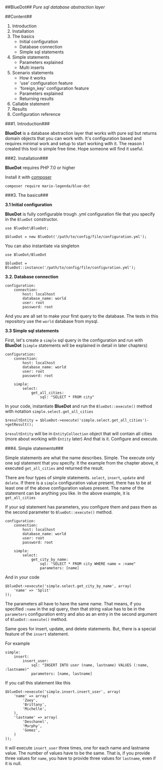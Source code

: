 ##BlueDot##
*Pure sql database abstraction layer*

##Content##

1. Introduction
2. Installation
3. The basics
    * Initial configuration
    * Database connection
    * Simple sql statements
4. Simple statements
    * Parameters explained
    * Multi inserts
5. Scenario statements
    * How it works
    * 'use' configuration feature
    * 'foreign_key' configuration feature
    * Parameters explained
    * Returning results
6. Callable statement
7. Results
8. Configuration reference

###1. Introduction###

**BlueDot** is a database abstraction layer that works with pure sql but returns domain objects that you can work with. It's configuration based and requires minimal work and setup to start working with it. The reason I created this tool is simple free time. Hope someone will find it useful.

###2. Installation###

**BlueDot** requires PHP 7.0 or higher

Install it with [composer](https://getcomposer.org/)

    composer require mario-legenda/blue-dot
    
###3. The basics###

**3.1 Initial configuration**

**BlueDot** is fully configurable trough .yml configuration file that you specify in the ```BlueDot``` constructor. 

    use BlueDot\BlueDot;
    
    $blueDot = new BlueDot('/path/to/config/file/configuration.yml');
    
You can also instantiate via singleton

    use BlueDot/BlueDot
    
    $blueDot = BlueDot::instance('/path/to/config/file/configuration.yml');
    
**3.2. Database connection**

    configuration:
        connection:
            host: localhost
            database_name: world
            user: root
            password: root
            
And you are all set to make your first query to the database. The tests in this repository use the ```world``` database from mysql.

**3.3 Simple sql statements**

First, let's create a ```simple``` sql query in the configuration and run with **BlueDot** (```simple``` statements will be explained in detail in later chapters)

    configuration:
        connection:
            host: localhost
            database_name: world
            user: root
            password: root
            
        simple:
            select:
                get_all_cities:
                    sql: "SELECT * FROM city"
                
In your code, instantiate **BlueDot** and run the ```BlueDot::execute()``` method with notation ```simple.select.get_all_cities```

    $resultEntity = $blueDot->execute('simple.select.get_all_cities')->getResult();
    
```$resultEntity``` will be in ```EntityCollection``` object that will contain all cities (more about working with ```Entity``` later)
And that is it. Configure and execute.

###4. Simple statements###

Simple statements are what the name describes. Simple. The execute only one sql statement that you specify. It the example from
the chapter above, it executed ```get_all_cities``` and returned the result.

There are four types of simple statements. ```select```, ```insert```, ```update``` and ```delete```. If there is a ```simple```
configuration value present, there has to be at least one of the above configuration values present. The name of the statement can
be anything you like. In the above example, it is ```get_all_cities```

If your sql statement has parameters, you configure them and pass them as the second parameter to ```BlueDot::execute()``` method.

    configuration:
        connection:
            host: localhost
            database_name: world
            user: root
            password: root
            
        simple:
            select:
                get_city_by_name:
                    sql: "SELECT * FROM city WHERE name = :name"
                    parameters: [name]
                    
And in your code

    $blueDot->execute('simple.select.get_city_by_name', array(
        'name' => 'Split'
    ));
                  
The parameters all have to have the same name. That means, if you specified ```:name``` in the sql query, then that string value
has to be in the ```parameters``` configuration entry and also as an entry in the second argument of ```BlueDot::execute()```
method.

Same goes for insert, update, and delete statements. But, there is a special feature of the ```insert``` statement.

For example

    simple:
        insert:
            insert_user:
                sql: "INSERT INTO user (name, lastname) VALUES (:name, :lastname)"
                parameters: [name, lastname]
                
If you call this statement like this

    $blueDot->execute('simple.insert.insert_user', array(
        'name' => array(
            'Zoey',
            'Brittany',
            'Michelle',
        ),
        'lastname' => array(
            'Deschanel',
            'Murphy',
            'Gomez',
        )
    ));
    
it will execute ```insert_user``` three times, one for each name and lastname value. The number of values have to be the same. That is,
if you provide three values for ```name```, you have to provide three values for ```lastname```, even if it is null.














